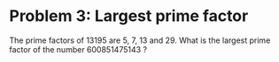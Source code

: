 # Problem 3: Largest prime factor

The prime factors of 13195 are 5, 7, 13 and 29.
What is the largest prime factor of the number 600851475143 ?
